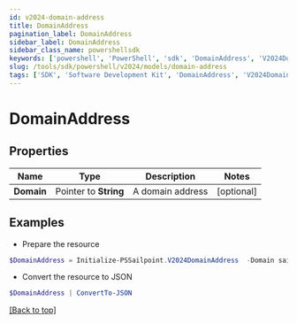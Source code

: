 ```yaml
---
id: v2024-domain-address
title: DomainAddress
pagination_label: DomainAddress
sidebar_label: DomainAddress
sidebar_class_name: powershellsdk
keywords: ['powershell', 'PowerShell', 'sdk', 'DomainAddress', 'V2024DomainAddress'] 
slug: /tools/sdk/powershell/v2024/models/domain-address
tags: ['SDK', 'Software Development Kit', 'DomainAddress', 'V2024DomainAddress']
---
```



# DomainAddress

## Properties

Name | Type | Description | Notes
------------ | ------------- | ------------- | -------------
**Domain** |  Pointer to **String** | A domain address | [optional] 

## Examples

- Prepare the resource
```powershell
$DomainAddress = Initialize-PSSailpoint.V2024DomainAddress  -Domain sailpoint.com
```

- Convert the resource to JSON
```powershell
$DomainAddress | ConvertTo-JSON
```


[[Back to top]](#) 

